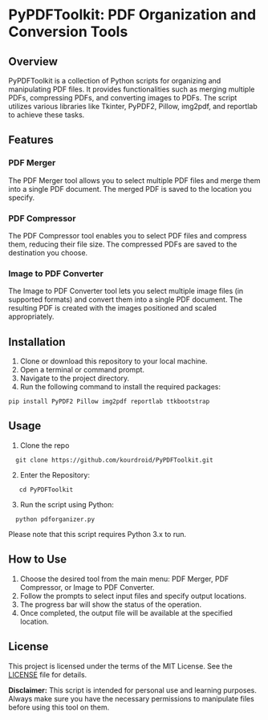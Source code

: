 # PyPDFToolkit: PDF Organization and Conversion Tools

## Overview

PyPDFToolkit is a collection of Python scripts for organizing and manipulating PDF files. It provides functionalities such as merging multiple PDFs, compressing PDFs, and converting images to PDFs. The script utilizes various libraries like Tkinter, PyPDF2, Pillow, img2pdf, and reportlab to achieve these tasks.

## Features

### PDF Merger
The PDF Merger tool allows you to select multiple PDF files and merge them into a single PDF document. The merged PDF is saved to the location you specify.

### PDF Compressor
The PDF Compressor tool enables you to select PDF files and compress them, reducing their file size. The compressed PDFs are saved to the destination you choose.

### Image to PDF Converter
The Image to PDF Converter tool lets you select multiple image files (in supported formats) and convert them into a single PDF document. The resulting PDF is created with the images positioned and scaled appropriately.

## Installation

1. Clone or download this repository to your local machine.
2. Open a terminal or command prompt.
3. Navigate to the project directory.
4. Run the following command to install the required packages:
```
pip install PyPDF2 Pillow img2pdf reportlab ttkbootstrap
```

## Usage
1. Clone the repo
```
  git clone https://github.com/kourdroid/PyPDFToolkit.git
```
2. Enter the Repository:
```
   cd PyPDFToolkit  
```
3. Run the script using Python:
```
  python pdforganizer.py 
```
Please note that this script requires Python 3.x to run.

## How to Use

1. Choose the desired tool from the main menu: PDF Merger, PDF Compressor, or Image to PDF Converter.
2. Follow the prompts to select input files and specify output locations.
3. The progress bar will show the status of the operation.
4. Once completed, the output file will be available at the specified location.

## License

This project is licensed under the terms of the MIT License. See the [LICENSE](LICENSE) file for details.

**Disclaimer:** This script is intended for personal use and learning purposes. Always make sure you have the necessary permissions to manipulate files before using this tool on them.


